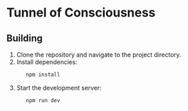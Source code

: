 # Tunnel of Consciousness

## Building

1. Clone the repository and navigate to the project directory.
2. Install dependencies:
   ```bash
      npm install
   ```
3. Start the development server:
   ```bash
      npm run dev
   ```